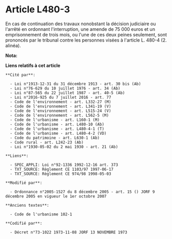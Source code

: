 # Article L480-3

En cas de continuation des travaux nonobstant la décision judiciaire ou l'arrêté en ordonnant l'interruption, une amende de
75 000 euros et un emprisonnement de trois mois, ou l'une de ces deux peines seulement, sont prononcés par le tribunal contre
les personnes visées à l'article L. 480-4 (2. alinéa).

**Nota:**



**Liens relatifs à cet article**

	**Cité par**:

	  - Loi n°1913-12-31 du 31 décembre 1913 - art. 30 bis (Ab)
	  - Loi n°76-629 du 10 juillet 1976 - art. 34 (Ab)
	  - Loi n°87-565 du 22 juillet 1987 - art. 40-5 (Ab)
	  - Loi n°2016-925 du 7 juillet 2016 - art. 77
	  - Code de l'environnement - art. L332-27 (M)
	  - Code de l'environnement - art. L341-19 (V)
	  - Code de l'environnement - art. L515-24 (V)
	  - Code de l'environnement - art. L562-5 (M)
	  - Code de l'urbanisme - art. L160-1 (M)
	  - Code de l'urbanisme - art. L480-10 (Ab)
	  - Code de l'urbanisme - art. L480-4-1 (T)
	  - Code de l'urbanisme - art. L480-4-2 (VD)
	  - Code du patrimoine - art. L630-1 (Ab)
	  - Code rural - art. L242-23 (Ab)
	  - Loi n°1930-05-02 du 2 mai 1930 - art. 21 (Ab)

	**Liens**:

	  - SPEC_APPLI: Loi n°92-1336 1992-12-16 art. 373
	  - TXT_SOURCE: Règlement CE 1103/97 1997-06-17
	  - TXT_SOURCE: Règlement CE 974/98 1998-05-03

	**Modifié par**:

	  - Ordonnance n°2005-1527 du 8 décembre 2005 - art. 15 () JORF 9 décembre 2005 en vigueur le 1er octobre 2007

	**Anciens textes**:

	  - Code de l'urbanisme 102-1

	**Codifié par**:

	  - Décret n°73-1022 1973-11-08 JORF 13 NOVEMBRE 1973
